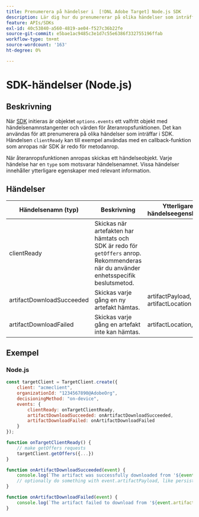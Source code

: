```yaml
---
title: Prenumerera på händelser i  [!DNL Adobe Target] Node.js SDK
description: Lär dig hur du prenumererar på olika händelser som inträffar i Node.js SDK med objektet [!UICONTROL OnDeviceDecisioningHandler].
feature: APIs/SDKs
exl-id: 40c53840-a560-4819-ae04-f527c36b22fe
source-git-commit: e5bae1ac9485c3e1d7c55e6386f332755196ffab
workflow-type: tm+mt
source-wordcount: '163'
ht-degree: 0%

---
```


# SDK-händelser (Node.js)

## Beskrivning

När [SDK](initialize-sdk.md) initieras är objektet `options.events` ett valfritt objekt med händelsenamnstangenter och värden för återanropsfunktionen. Det kan användas för att prenumerera på olika händelser som inträffar i SDK. Händelsen `clientReady` kan till exempel användas med en callback-funktion som anropas när SDK är redo för metodanrop.

När återanropsfunktionen anropas skickas ett händelseobjekt. Varje händelse har en `type` som motsvarar händelsenamnet. Vissa händelser innehåller ytterligare egenskaper med relevant information.

## Händelser

| Händelsenamn (typ) | Beskrivning | Ytterligare händelseegenskaper |
| --- | --- | --- |
| clientReady | Skickas när artefakten har hämtats och SDK är redo för `getOffers` anrop. Rekommenderas när du använder enhetsspecifik beslutsmetod. |
| artifactDownloadSucceeded | Skickas varje gång en ny artefakt hämtas. | artifactPayload, artifactLocation |
| artifactDownloadFailed | Skickas varje gång en artefakt inte kan hämtas. | artifactLocation, fel |

## Exempel

### Node.js

```js {line-numbers="true"}
const targetClient = TargetClient.create({
    client: "acmeclient",
    organizationId: "1234567890@AdobeOrg",
    decisioningMethod: "on-device",
    events: {
        clientReady: onTargetClientReady,
        artifactDownloadSucceeded: onArtifactDownloadSucceeded,
        artifactDownloadFailed: onArtifactDownloadFailed
    }
});

function onTargetClientReady() {
    // make getOffers requests
    targetClient.getOffers({...})            
}

function onArtifactDownloadSucceeded(event) {
    console.log(`The artifact was successfully downloaded from '${event.artifactLocation}'`);
    // optionally do something with event.artifactPayload, like persist it
}

function onArtifactDownloadFailed(event) {
    console.log(`The artifact failed to download from '${event.artifactLocation}' with the following error message: ${event.error.message}`);
}
```
